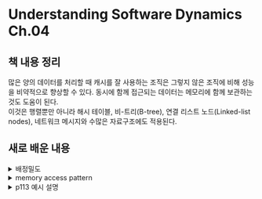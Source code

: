 # Understanding Software Dynamics Ch.04

## 책 내용 정리 
많은 양의 데이터를 처리할 때 캐시를 잘 사용하는 조직은 그렇지 않은 조직에 비해 성능을 비약적으로 향상할 수 있다. 동시에 함께 접근되는 데이터는 메모리에 함께 보관하는 것도 도움이 된다.  
이것은 행렬뿐만 아니라 해시 테이블, 비-트리(B-tree), 연결 리스트 노드(Linked-list nodes), 네트워크 메시지와 수많은 자료구조에도 적용된다. 

## 새로 배운 내용

<details>
<summary>배정밀도</summary><hr>

단정밀도(single precision)는 `32비트` 를 사용하는 것을 이야기하며, 배정밀도(double precision)는 `64비트`를 사용하는 것을 이야기한다.

https://hellvelopment.tistory.com/66

</details>



<details>
<summary>memory access pattern</summary><hr>

<img width="554" alt="스크린샷 2024-08-12 오후 6 00 53" src="https://github.com/user-attachments/assets/de01ed47-4587-457d-91a8-d8c4be4e6bd7">

<img width="583" alt="스크린샷 2024-08-12 오후 6 01 41" src="https://github.com/user-attachments/assets/01d847c8-bef0-4f6c-b1f3-6ac70effd958">

<img width="581" alt="스크린샷 2024-08-12 오후 6 01 56" src="https://github.com/user-attachments/assets/9eabdb89-8b34-454b-a5fb-2282b9489237">

<img width="582" alt="스크린샷 2024-08-12 오후 6 02 09" src="https://github.com/user-attachments/assets/3b9509bf-de51-4983-920b-b32d5ad4b4c7">


https://youtu.be/ualcIR5pmsg?si=GrdsEzLYgsemaLUM 

</details>

<details>
<summary>p113 예시 설명</summary><hr>

> 예를 들어 8바이트 포인터와 8바이트 데이터가 있는 노드로 구성된 16바이트 연결 리스트 대신 하나의 포인터와 4개 이상의 데이터가 들어있는 64바이트의 노드로 구성된 연결 리스트를 사용하면 캐시 성능을 4배나 향상할 수 있다.


기존 연결 리스트 구조에서 각 노드는 8바이트의 포인터(다음 노드를 가리키는 포인터)와 8바이트의 데이터로 구성되어 있다. 따라서 한 노드의 크기는 16바이트이며 해당 16바이트 노드를 사용할 경우, 캐시는 연속적인 데이터를 가져오지 못하므로 노드를 따라가면서 메모리 접근을 여러 번 해야 한다.

반면, 각 노드가 64바이트의 크기를 가지며, 한 개의 포인터와 4개 이상의 데이터로 구성되도록 변경된 연결 리스트 구조는 더 많은 데이터를 하나의 노드에 포함시킨다. 따라서 64바이트 노드를 사용하면 캐시는 연속된 데이터(하나의 큰 노드)를 한 번에 가져올 수 있어, 메모리 접근 횟수가 줄어들고 속도가 빨라진다.

즉, 64바이트 노드는 16바이트 노드의 4배 크기이므로, 캐시 블록 하나에 4개의 16바이트 노드에 해당하는 데이터를 한 번에 담을 수 있다. 따라서 이론적으로 캐시 효율이 4배까지 개선될 수 있다.

</details>




